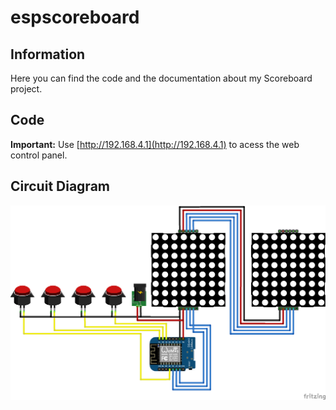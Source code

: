 # espscoreboard
## Information
Here you can find the code and the documentation about my Scoreboard project.
## Code
**Important:**
Use [http://192.168.4.1](http://192.168.4.1) to acess the web control panel.
## Circuit Diagram
![Illustration](circuit_diagram.png)
